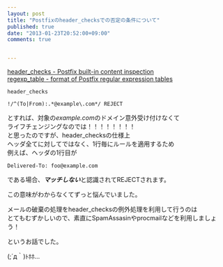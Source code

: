 ```yaml
---
layout: post
title: "Postfixのheader_checksでの否定の条件について"
published: true
date: "2013-01-23T20:52:00+09:00"
comments: true


---
```


[header_checks - Postfix built-in content inspection](http://www.postfix.org/header_checks.5.html)  
[regexp_table - format of Postfix regular expression tables](http://www.postfix.org/regexp_table.5.html)

`header_checks`
```
!/^(To|From):.*@example\.com*/ REJECT
```

とすれば、対象の*example.com*のドメイン意外受け付けなくて  
ライフチェンジングなのでは！！！！！！！！  
と思ったのですが、header_checksの仕様上  
ヘッダ全てに対してではなく、1行毎にルールを適用するため  
例えば、ヘッダの1行目が  
  
```Delivered-To: foo@example.com```  
  
である場合、***マッチしない***と認識されてREJECTされます。  

この意味がわからなくてずっと悩んでいました。

メールの破棄の処理をheader_checksの例外処理を利用して行うのは  
とてもむずかしいので、素直にSpamAssasinやprocmailなどを利用しましょう！  
  
というお話でした。  

(;´д｀)ﾄﾎﾎ…
